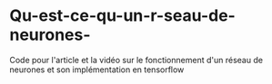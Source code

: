 # Qu-est-ce-qu-un-r-seau-de-neurones-
Code pour l'article et la vidéo sur le fonctionnement d'un réseau de neurones et son implémentation en tensorflow
